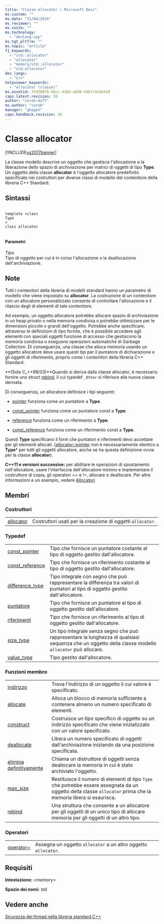 ```yaml
---
title: "Classe allocator | Microsoft Docs"
ms.custom: ""
ms.date: "11/04/2016"
ms.reviewer: ""
ms.suite: ""
ms.technology: 
  - "devlang-cpp"
ms.tgt_pltfrm: ""
ms.topic: "article"
f1_keywords: 
  - "std::allocator"
  - "allocator"
  - "memory/std::allocator"
  - "std.allocator"
dev_langs: 
  - "C++"
helpviewer_keywords: 
  - "allocator (classe)"
ms.assetid: 3fd58076-56cc-43bb-ad58-b4b7c9c6b410
caps.latest.revision: 20
author: "corob-msft"
ms.author: "corob"
manager: "ghogen"
caps.handback.revision: 20
---
```

# Classe allocator
[!INCLUDE[vs2017banner](../assembler/inline/includes/vs2017banner.md)]

La classe modello descrive un oggetto che gestisce l'allocazione e la liberazione dello spazio di archiviazione per matrici di oggetti di tipo **Type**. Un oggetto della classe **allocator** è l'oggetto allocatore predefinito specificato nei costruttori per diverse classi di modello del contenitore della libreria C\+\+ Standard.  
  
## Sintassi  
  
```  
  
template <class   
Type  
>  
class allocator  
  
```  
  
#### Parametri  
 *Tipo*  
 Tipo di oggetto per cui è in corso l'allocazione o la deallocazione dell'archiviazione.  
  
## Note  
 Tutti i contenitori della libreria di modelli standard hanno un parametro di modello che viene impostato su **allocator**. La costruzione di un contenitore con un allocatore personalizzato consente di controllare l'allocazione e il rilascio degli di elementi di tale contenitore.  
  
 Ad esempio, un oggetto allocatore potrebbe allocare spazio di archiviazione in un heap privato o nella memoria condivisa o potrebbe ottimizzare per le dimensioni piccole o grandi dell'oggetto. Potrebbe anche specificare, attraverso le definizioni di tipo fornite, che è possibile accedere agli elementi con speciali oggetti funzione di accesso che gestiscono la memoria condivisa o eseguono operazioni automatiche di Garbage Collection. Di conseguenza, una classe che alloca memoria usando un oggetto allocatore deve usare questi tipi per il puntatore di dichiarazione e gli oggetti di riferimento, proprio come i contenitori della libreria C\+\+ Standard.  
  
 **\(Solo C\_\+\+98\/03\)**Quando si deriva dalla classe allocator, è necessario fornire uno struct [rebind](../Topic/allocator::rebind.md), il cui typedef `_Other` si riferisce alla nuova classe derivata.  
  
 Di conseguenza, un allocatore definisce i tipi seguenti:  
  
-   [pointer](../Topic/allocator::pointer.md) funziona come un puntatore a **Type**.  
  
-   [const\_pointer](../Topic/allocator::const_pointer.md) funziona come un puntatore const a **Type**.  
  
-   [reference](../Topic/allocator::reference.md) funziona come un riferimento a **Type**.  
  
-   [const\_reference](../Topic/allocator::const_reference.md) funziona come un riferimento const a **Type**.  
  
 Questi **Type** specificano il form che puntatori e riferimenti devo accettare per gli elementi allocati. \([allocator::pointer](../Topic/allocator::pointer.md) non è necessariamente identico a **Type**\* per tutti gli oggetti allocatore, anche se ha questa definizione ovvia per la classe **allocator**\).  
  
 **C\+\+11 e versioni successive:**  per abilitare le operazioni di spostamento nell'allocatore, usare l'interfaccia dell'allocatore minimo e implementare il costruttore di copia, gli operatori \=\= e \!\=, allocare e deallocare. Per altre informazioni e un esempio, vedere [Allocatori](../standard-library/allocators.md)  
  
## Membri  
  
### Costruttori  
  
|||  
|-|-|  
|[allocator](../Topic/allocator::allocator.md)|Costruttori usati per la creazione di oggetti `allocator`.|  
  
### Typedef  
  
|||  
|-|-|  
|[const\_pointer](../Topic/allocator::const_pointer.md)|Tipo che fornisce un puntatore costante al tipo di oggetto gestito dall'allocatore.|  
|[const\_reference](../Topic/allocator::const_reference.md)|Tipo che fornisce un riferimento costante al tipo di oggetto gestito dall'allocatore.|  
|[difference\_type](../Topic/allocator::difference_type.md)|Tipo integrale con segno che può rappresentare la differenza tra valori di puntatori al tipo di oggetto gestito dall'allocatore.|  
|[puntatore](../Topic/allocator::pointer.md)|Tipo che fornisce un puntatore al tipo di oggetto gestito dall'allocatore.|  
|[riferimenti](../Topic/allocator::reference.md)|Tipo che fornisce un riferimento al tipo di oggetto gestito dall'allocatore.|  
|[size\_type](../Topic/allocator::size_type.md)|Un tipo integrale senza segno che può rappresentare la lunghezza di qualsiasi sequenza che un oggetto della classe modello `allocator` può allocare.|  
|[value\_type](../Topic/allocator::value_type.md)|Tipo gestito dall'allocatore.|  
  
### Funzioni membro  
  
|||  
|-|-|  
|[indirizzo](../Topic/allocator::address.md)|Trova l'indirizzo di un oggetto il cui valore è specificato.|  
|[allocate](../Topic/allocator::allocate.md)|Alloca un blocco di memoria sufficiente a contenere almeno un numero specificato di elementi.|  
|[construct](../Topic/allocator::construct.md)|Costruisce un tipo specifico di oggetto su un indirizzo specificato che viene inizializzato con un valore specificato.|  
|[deallocate](../Topic/allocator::deallocate.md)|Libera un numero specificato di oggetti dall'archiviazione iniziando da una posizione specificata.|  
|[elimina definitivamente](../Topic/allocator::destroy.md)|Chiama un distruttore di oggetti senza deallocare la memoria in cui è stato archiviato l'oggetto.|  
|[max\_size](../Topic/allocator::max_size.md)|Restituisce il numero di elementi di tipo `Type` che potrebbe essere assegnata da un oggetto della classe `allocator` prima che la memoria libera si esaurisca.|  
|[rebind](../Topic/allocator::rebind.md)|Una struttura che consente a un allocatore per gli oggetti di un unico tipo di allocare memoria per gli oggetti di un altro tipo.|  
  
### Operatori  
  
|||  
|-|-|  
|[operator\=](../Topic/allocator::operator=.md)|Assegna un oggetto `allocator` a un altro oggetto `allocator`.|  
  
## Requisiti  
 **Intestazione:** \<memory\>  
  
 **Spazio dei nomi:** std  
  
## Vedere anche  
 [Sicurezza dei thread nella libreria standard C\+\+](../standard-library/thread-safety-in-the-cpp-standard-library.md)